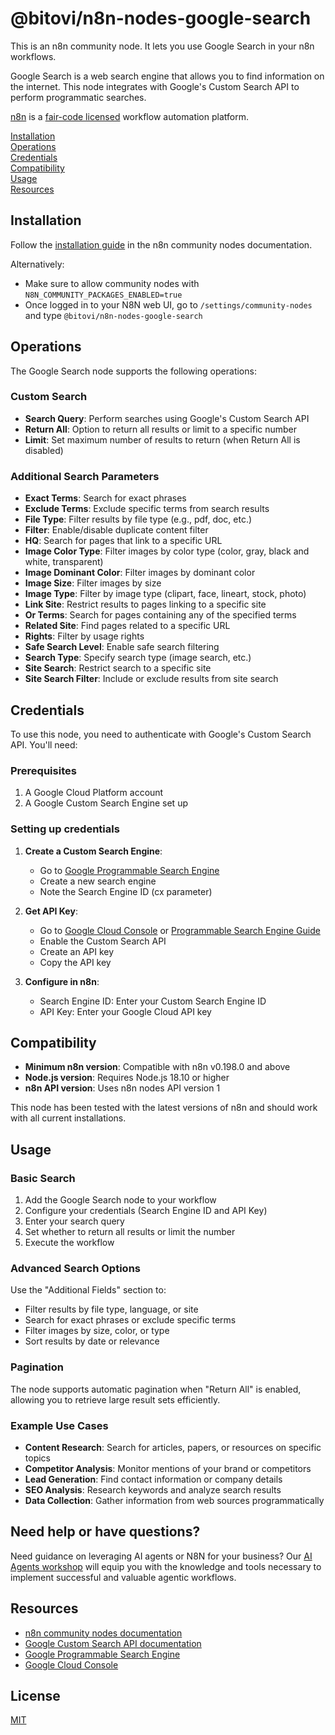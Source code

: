 # @bitovi/n8n-nodes-google-search

This is an n8n community node. It lets you use Google Search in your n8n workflows.

Google Search is a web search engine that allows you to find information on the internet. This node integrates with Google's Custom Search API to perform programmatic searches.

[n8n](https://n8n.io/) is a [fair-code licensed](https://docs.n8n.io/reference/license/) workflow automation platform.

[Installation](#installation)  
[Operations](#operations)  
[Credentials](#credentials)  
[Compatibility](#compatibility)  
[Usage](#usage)  
[Resources](#resources)  

## Installation

Follow the [installation guide](https://docs.n8n.io/integrations/community-nodes/installation/) in the n8n community nodes documentation.

Alternatively:
- Make sure to allow community nodes with `N8N_COMMUNITY_PACKAGES_ENABLED=true`
- Once logged in to your N8N web UI, go to `/settings/community-nodes` and type `@bitovi/n8n-nodes-google-search`

## Operations

The Google Search node supports the following operations:

### Custom Search
- **Search Query**: Perform searches using Google's Custom Search API
- **Return All**: Option to return all results or limit to a specific number
- **Limit**: Set maximum number of results to return (when Return All is disabled)

### Additional Search Parameters
- **Exact Terms**: Search for exact phrases
- **Exclude Terms**: Exclude specific terms from search results
- **File Type**: Filter results by file type (e.g., pdf, doc, etc.)
- **Filter**: Enable/disable duplicate content filter
- **HQ**: Search for pages that link to a specific URL
- **Image Color Type**: Filter images by color type (color, gray, black and white, transparent)
- **Image Dominant Color**: Filter images by dominant color
- **Image Size**: Filter images by size
- **Image Type**: Filter by image type (clipart, face, lineart, stock, photo)
- **Link Site**: Restrict results to pages linking to a specific site
- **Or Terms**: Search for pages containing any of the specified terms
- **Related Site**: Find pages related to a specific URL
- **Rights**: Filter by usage rights
- **Safe Search Level**: Enable safe search filtering
- **Search Type**: Specify search type (image search, etc.)
- **Site Search**: Restrict search to a specific site
- **Site Search Filter**: Include or exclude results from site search

## Credentials

To use this node, you need to authenticate with Google's Custom Search API. You'll need:

### Prerequisites
1. A Google Cloud Platform account
2. A Google Custom Search Engine set up

### Setting up credentials
1. **Create a Custom Search Engine**:
   - Go to [Google Programmable Search Engine](https://programmablesearchengine.google.com)
   - Create a new search engine
   - Note the Search Engine ID (cx parameter)

2. **Get API Key**:
   - Go to [Google Cloud Console](https://console.cloud.google.com) or [Programmable Search Engine Guide](https://developers.google.com/custom-search/v1/introduction)
   - Enable the Custom Search API
   - Create an API key
   - Copy the API key

3. **Configure in n8n**:
   - Search Engine ID: Enter your Custom Search Engine ID
   - API Key: Enter your Google Cloud API key

## Compatibility

- **Minimum n8n version**: Compatible with n8n v0.198.0 and above
- **Node.js version**: Requires Node.js 18.10 or higher
- **n8n API version**: Uses n8n nodes API version 1

This node has been tested with the latest versions of n8n and should work with all current installations.

## Usage

### Basic Search
1. Add the Google Search node to your workflow
2. Configure your credentials (Search Engine ID and API Key)
3. Enter your search query
4. Set whether to return all results or limit the number
5. Execute the workflow

### Advanced Search Options
Use the "Additional Fields" section to:
- Filter results by file type, language, or site
- Search for exact phrases or exclude specific terms
- Filter images by size, color, or type
- Sort results by date or relevance

### Pagination
The node supports automatic pagination when "Return All" is enabled, allowing you to retrieve large result sets efficiently.

### Example Use Cases
- **Content Research**: Search for articles, papers, or resources on specific topics
- **Competitor Analysis**: Monitor mentions of your brand or competitors
- **Lead Generation**: Find contact information or company details
- **SEO Analysis**: Research keywords and analyze search results
- **Data Collection**: Gather information from web sources programmatically

## Need help or have questions?

Need guidance on leveraging AI agents or N8N for your business? Our [AI Agents workshop](https://hubs.ly/Q02X-9Qq0) will equip you with the knowledge and tools necessary to implement successful and valuable agentic workflows.

## Resources

- [n8n community nodes documentation](https://docs.n8n.io/integrations/community-nodes/)
- [Google Custom Search API documentation](https://developers.google.com/custom-search/v1/overview)
- [Google Programmable Search Engine](https://programmablesearchengine.google.com)
- [Google Cloud Console](https://console.cloud.google.com)

## License

[MIT](./LICENSE.md)
